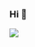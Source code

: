 ### Hi 👋

![](https://i.pinimg.com/originals/a9/b6/3c/a9b63ce2b680a41b3de990f9e1bb3bdb.gif)

<!--
**Nerq1337/Nerq1337** is a ✨ _special_ ✨ repository because its `README.md` (this file) appears on your GitHub profile.

Here are some ideas to get you started:

- 🔭 I’m currently working on ...
- 🌱 I’m currently learning ...
- 👯 I’m looking to collaborate on ...
- 🤔 I’m looking for help with ...
- 💬 Ask me about ...
- 📫 How to reach me: ...
- 😄 Pronouns: ...
- ⚡ Fun fact: ...
-->
